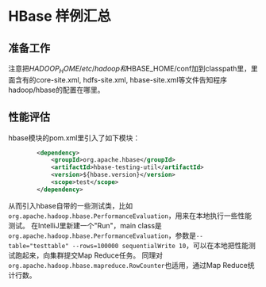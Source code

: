 # HBase 样例汇总

## 准备工作

注意把$HADOOP_HOME/etc/hadoop和$HBASE_HOME/conf加到classpath里，里面含有的core-site.xml, hdfs-site.xml, hbase-site.xml等文件告知程序hadoop/hbase的配置在哪里。

## 性能评估

hbase模块的pom.xml里引入了如下模块：
```xml
        <dependency>
            <groupId>org.apache.hbase</groupId>
            <artifactId>hbase-testing-util</artifactId>
            <version>${hbase.version}</version>
            <scope>test</scope>
        </dependency>
```
从而引入hbase自带的一些测试类，比如`org.apache.hadoop.hbase.PerformanceEvaluation`，用来在本地执行一些性能测试。
在IntelliJ里新建一个"Run"，main class是`org.apache.hadoop.hbase.PerformanceEvaluation`，参数是`--table="testtable" --rows=100000 sequentialWrite 10`，可以在本地把性能测试跑起来，向集群提交Map Reduce任务。
同理对`org.apache.hadoop.hbase.mapreduce.RowCounter`也适用，通过Map Reduce统计行数。